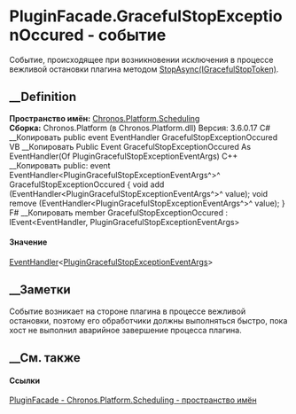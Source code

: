 # PluginFacade.GracefulStopExceptionOccured - событие
Событие, происходящее при возникновении исключения в процессе вежливой
остановки плагина методом
[StopAsync(IGracefulStopToken)](M_Chronos_Contracts_ISupportGracefulStop_StopAsync.htm).
## __Definition
 **Пространство имён:**
[Chronos.Platform.Scheduling](N_Chronos_Platform_Scheduling.htm)  
 **Сборка:** Chronos.Platform (в Chronos.Platform.dll) Версия: 3.6.0.17
C# __Копировать
     public event EventHandler<PluginGracefulStopExceptionEventArgs> GracefulStopExceptionOccured
VB __Копировать
     Public Event GracefulStopExceptionOccured As EventHandler(Of PluginGracefulStopExceptionEventArgs)
C++ __Копировать
     public:
     event EventHandler<PluginGracefulStopExceptionEventArgs^>^ GracefulStopExceptionOccured {
    	void add (EventHandler<PluginGracefulStopExceptionEventArgs^>^ value);
    	void remove (EventHandler<PluginGracefulStopExceptionEventArgs^>^ value);
    }
F# __Копировать
     member GracefulStopExceptionOccured : IEvent<EventHandler<PluginGracefulStopExceptionEventArgs>,
        PluginGracefulStopExceptionEventArgs>
#### Значение
[EventHandler](https://learn.microsoft.com/dotnet/api/system.eventhandler-1)<[PluginGracefulStopExceptionEventArgs](T_Chronos_Platform_Scheduling_PluginGracefulStopExceptionEventArgs.htm)>
##  __Заметки
Событие возникает на стороне плагина в процессе вежливой остановки, поэтому
его обработчики должны выполняться быстро, пока хост не выполнил аварийное
завершение процесса плагина.
## __См. также
#### Ссылки
[PluginFacade - ](T_Chronos_Platform_Scheduling_PluginFacade.htm)
[Chronos.Platform.Scheduling - пространство
имён](N_Chronos_Platform_Scheduling.htm)

